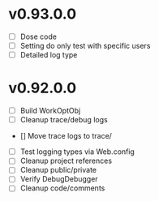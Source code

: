 

# v0.93.0.0
* [ ] Dose code
* [ ] Setting do only test with specific users
* [ ] Detailed log type

# v0.92.0.0

* [ ] Build WorkOptObj
* [ ] Cleanup trace/debug logs
* [] Move trace logs to trace/
* [ ] Test logging types via Web.config
* [ ] Cleanup project references
* [ ] Cleanup public/private
* [ ] Verify DebugDebugger
* [ ] Cleanup code/comments